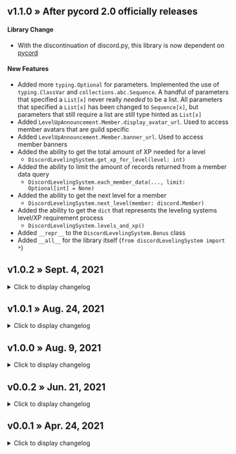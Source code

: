 ## v1.1.0 » After pycord 2.0 officially releases
#### Library Change
* With the discontinuation of discord.py, this library is now dependent on [pycord](https://github.com/Pycord-Development/pycord)
#### New Features
* Added more `typing.Optional` for parameters. Implemented the use of `typing.ClassVar` and `collections.abc.Sequence`. A handful of parameters that specified a `List[x]` never really *needed* to be a list. All parameters that specified a `List[x]` has been changed to `Sequence[x]`, but parameters that still require a list are still type hinted as `List[x]`
* Added `LevelUpAnnouncement.Member.display_avatar_url`. Used to access member avatars that are guild specific
* Added `LevelUpAnnouncement.Member.banner_url`. Used to access member banners
* Added the ability to get the total amount of XP needed for a level
  * `DiscordLevelingSystem.get_xp_for_level(level: int)`
* Added the ability to limit the amount of records returned from a member data query
  * `DiscordLevelingSystem.each_member_data(..., limit: Optional[int] = None)`
* Added the ability to get the next level for a member
  * `DiscordLevelingSystem.next_level(member: discord.Member)`
* Added the ability to get the `dict` that represents the leveling systems level/XP requirement process
  * `DiscordLevelingSystem.levels_and_xp()`
* Added `__repr__` to the `DiscordLevelingSystem.Bonus` class
* Added `__all__` for the library itself (`from discordLevelingSystem import *`)

## v1.0.2 » Sept. 4, 2021
<details>
  <summary>Click to display changelog</summary>

#### New Features
* Added the event `on_dls_level_up`. This offers more capabilities compared to `LevelUpAnnouncement` ([docs](https://github.com/Defxult/discordLevelingSystem#events))
* Added the ability to connect to a different database file while the leveling system is active
  * `DiscordLevelingSystem.switch_connection(path: str)`
* Added property `DiscordLevelingSystem.database_file_path`. Returns the current path of the active database file
* Added the `MemberData` class to `__init__` for easier access to the class. Should only be used for type hinting
#### Bug Fixes
* Fixed an issue where properties `DiscordLevelingSystem.rate` & `DiscordLevelingSystem.per` wouldn't return their updated values if `DiscordLevelingSystem.change_cooldown()` was used
</details>


## v1.0.1 » Aug. 24, 2021
<details>
  <summary>Click to display changelog</summary>

#### New Features
* Added the ability to insert your own leveling system data into the library. Typically used if you're currently using a json leveling system, but can be converted from any system as long as the necessary values are given (beta) ([docs](https://github.com/Defxult/discordLevelingSystem#inserting-your-own-leveling-system-information))
  * `DiscordLevelingSystem.insert(bot: Union[Bot, AutoShardedBot], guild_id: int, users: Dict[int, int], using: str, overwrite: bool=False, show_results: bool=True)`
* Added the ability manually add a record to the database
  * `DiscordLevelingSystem.add_record(guild_id: int, member_id: int, member_name: str, level: int)`
* Added method `MemberData.to_dict()`
* Added function `discordLevelingSystem.version_info()` . This will be the standard way for getting the information about what version of the library you are using

</details>

## v1.0.0 » Aug. 9, 2021
<details>
  <summary>Click to display changelog</summary>

#### New Features
* Added parameter `guild` for the below methods
  * This allows a more targeted check or removal for the specified member 
    * `DiscordLevelingSystem.is_in_database(member: Union[Member, int], guild: Guild=None)`
    * `DiscordLevelingSystem.remove_from_database(member: Union[Member, int], guild: Guild=None)`
  * Before, your only option was to delete the entire database file. You can now delete the guild records of your choice
    * `DiscordLevelingSystem.wipe_database(guild: Guild=None, *, intentional: bool=False)`
* Added the ability to get the awards that were set in the constructor as a whole or filtered by a specified guild
  * `DiscordLevelingSystem.get_awards(guild: Union[Guild, int]=None)`
* Added a few new attributes
  * `DiscordLevelingSystem.active` - Enable/disable the leveling system ([docs](https://github.com/Defxult/discordLevelingSystem#attributes))
  * `RoleAward.mention` - The discord role mention string

</details>



## v0.0.2 » Jun. 21, 2021
<details>
  <summary>Click to display changelog</summary>

#### New Features
* Added the ability for `LevelUpAnnouncement` messages to be embeds ([docs](https://github.com/Defxult/discordLevelingSystem#levelupannouncement))
* Added the ability to have multiple `LevelUpAnnouncement` messages ([docs](https://github.com/Defxult/discordLevelingSystem#levelupannouncement))
* Added the ability for multiple servers to have their own level up awards ([docs](https://github.com/Defxult/discordLevelingSystem#roleaward))
* Added the ability to set roles that give bonus XP ([docs](https://github.com/Defxult/discordLevelingSystem#handling-xp))
* Added the ability to set the name for a `RoleAward` ([docs](https://github.com/Defxult/discordLevelingSystem#roleaward))
* Added the ability to access `rate` and `per` (the values set in the `DiscordLevelingSystem` constructor) ([docs](https://github.com/Defxult/discordLevelingSystem#discordlevelingsystem))
  * `DiscordLevelingSystem.rate` (property)
  * `DiscordLevelingSystem.per` (property)
* Added the ability to manually set a members XP and level ([docs](https://github.com/Defxult/discordLevelingSystem#all-methods-for-discordlevelingsystem))
  * `DiscordLevelingSystem.add_xp(member: Member, amount: int)`
  * `DiscordLevelingSystem.remove_xp(member: Member, amount: int)`
  * `DiscordLevelingSystem.set_level(member: Member, level: int)`
* Added the ability to access more of the members information when a level up message is sent ([docs](https://github.com/Defxult/discordLevelingSystem#class-attributes))
  * `LevelUpAnnouncement.Member.avatar_url`
  * `LevelUpAnnouncement.Member.created_at`
  * `LevelUpAnnouncement.Member.default_avatar_url`
  * `LevelUpAnnouncement.Member.discriminator`
  * `LevelUpAnnouncement.Member.display_name`
  * `LevelUpAnnouncement.Member.id`
  * `LevelUpAnnouncement.Member.joined_at`
  * `LevelUpAnnouncement.Member.mention`
  * `LevelUpAnnouncement.Member.name`
  * `LevelUpAnnouncement.Member.nick`
  * `LevelUpAnnouncement.Member.Guild.icon_url`
  * `LevelUpAnnouncement.Member.Guild.id`
  * `LevelUpAnnouncement.Member.Guild.name`
* Added the ability to transfer your `v0.0.1` database file records to a `v0.0.2+` database file (see Bug Fixes)
  * `DiscordLevelingSystem.transfer(old: str, new: str, guild_id: int)`
* Improved `export_as_json` method. Format is now easier to read

#### Bug Fixes
* Fixed an issue where if your bot was in multiple servers and members were in 2 or more of those servers, the leaderboard would be updated regardless of being in the same server or a different one. A member could level up to "1" in a server and their next level would be "2" in another. The member's level and XP would remain the same in all the servers. With this update, member XP and level are now specific to each server and are no longer the same in all servers.
  * **IMPORTANT:** [Migrating from v0.0.1 to v0.0.2+](https://github.com/Defxult/discordLevelingSystem#migrating-from-v001-to-v002)
* Fixed an issue where if an `award_xp` amount value was a list and the first value was larger than the second, an error would occur that was not informative. An informative error is now raised.
* Fixed an issue where discord system messages would give XP to the member
* Fixed an issue where if a `level_up_channel_id` was set for a server and level up occurred in a different server, an error would occur (important: see Breaking Change for `level_up_channel_id`)
#### Breaking Change
* *removed* `LevelUpAnnouncement.AUTHOR_MENTION`
  * This has been replaced with `LevelUpAnnouncement.Member.mention`
* *removed* `LevelUpAnnouncement.XP`
  * This was removed because in a level up message the members XP was always reset to zero because of the level up, and accessing that attribute would always give a value of zero
* *removed* Exception `AwardedRoleNotFound` has been removed because it is no longer needed
* *removed* Exception `LevelUpChannelNotFound` has been removed because it is no longer needed
* *removed* `DiscordLevelingSystem.awards` attribute
  * The ability to set this attribute from an instance of `DiscordLevelingSystem` was removed because there is a necessary check that needs to take place to ensure the role award system can operate smoothly. You can still set the `awards` value via the `DiscordLevelingSystem` constructor
* *changed* `LevelUpAnnouncement` parameter `level_up_channel_id`. This was renamed and the type has been changed to support multiple servers having their own level up channel
  * Before: `level_up_channel_id` (`int`)
  * After: `level_up_channel_ids` (`List[int]`)
* *changed* Maximum value allowed in `award_xp`
  * Previously, the maximum value for the `amount` parameter in `award_xp` was 100. This has been reduced to a maximum of 25. Why? The goal of this library is to try and mimic the operations of the MEE6 leveling system, and awarding XP less than or equal to 25 has proved to be more of a stable way to earn XP, especially when it comes to bonus XP roles
* *changed* `DiscordLevelingSystem` parameter `awards` type
  * Before: `Union[List[RoleAward], None]`
  * After: `Union[Dict[int, List[RoleAward]], None]`
* *changed* Parameters for method `clean_database`
  * Before: `DiscordLevelingSystem.clean_database(all_members: List[Member])`
  * After: `DiscordLevelingSystem.clean_database(guild: Guild)`
* *changed* Parameters for method `reset_everyone`
  * Before: `DiscordLevelingSystem.reset_everyone(*, intentional: bool=False)`
  * After: `DiscordLevelingSystem.reset_everyone(guild: Union[Guild, None], *, intentional: bool=False)`
* *changed* Parameters for method `export_as_json`
  * Before: `DiscordLevelingSystem.export_as_json(path: str)`
  * After: `DiscordLevelingSystem.export_as_json(path: str, guild: Union[Guild, None])`
* *changed* Parameters for method `raw_database_contents`
  * Before: `DiscordLevelingSystem.raw_database_contents()`
  * After: `DiscordLevelingSystem.raw_database_contents(guild: Guild=None)`
* *changed* Parameters for method `get_record_count`
  * Before: `DiscordLevelingSystem.get_record_count()`
  * After: `DiscordLevelingSystem.get_record_count(guild: Guild=None)`

</details>



## v0.0.1 » Apr. 24, 2021
<details>
  <summary>Click to display changelog</summary>

* Initial release

</details>